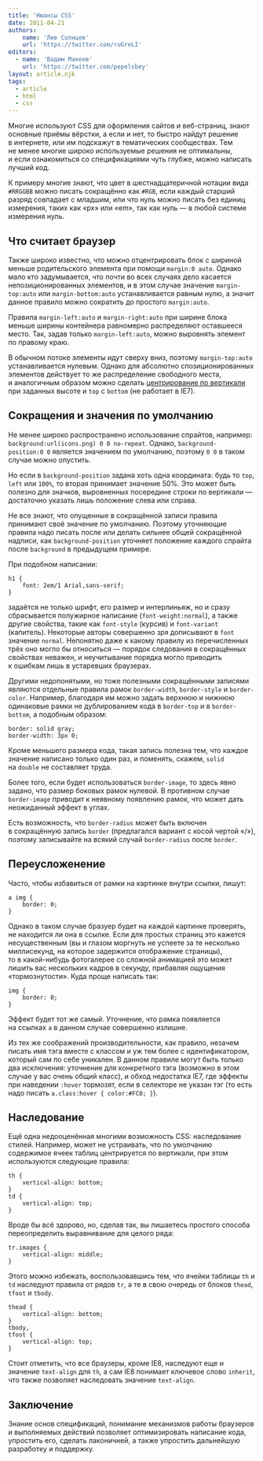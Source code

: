 ```yaml
---
title: 'Нюансы CSS'
date: 2011-04-21
authors:
    name: 'Лев Солнцев'
    url: 'https://twitter.com/ruGreLI'
editors:
  - name: 'Вадим Макеев'
    url: 'https://twitter.com/pepelsbey'
layout: article.njk
tags:
  - article
  - html
  - css
---
```


Многие используют CSS для оформления сайтов и веб-страниц, знают основные приёмы вёрстки, а если и нет, то быстро найдут решение в интернете, или им подскажут в тематических сообществах. Тем не менее многие широко используемые решения не оптимальны, и если ознакомиться со спецификациями чуть глубже, можно написать лучший код.

К примеру многие знают, что цвет в шестнадцатеричной нотации вида `#RRGGBB` можно писать сокращённо как `#RGB`, если каждый старший разряд совпадает с младшим, или что нуль можно писать без единиц измерения, таких как «px» или «em», так как нуль — в любой системе измерения нуль.

## Что считает браузер

Также широко известно, что можно отцентрировать блок с шириной меньше родительского элемента при помощи `margin:0 auto`. Однако мало кто задумывается, что почти во всех случаях дело касается непозиционированных элементов, и в этом случае значение `margin-top:auto` или `margin-bottom:auto` устанавливается равным нулю, а значит данное правило можно сократить до простого `margin:auto`.

Правила `margin-left:auto` и `margin-right:auto` при ширине блока меньше ширины контейнера равномерно распределяют оставшееся место. Так, задав только `margin-left:auto`, можно выровнять элемент по правому краю.

В обычном потоке элементы идут сверху вниз, поэтому `margin-top:auto` устанавливается нулевым. Однако для абсолютно спозиционированных элементов действует то же распределение свободного места, и аналогичным образом можно сделать [центрирование по вертикали](http://test.csswg.org/suites/css2.1/20110111/html4/absolute-non-replaced-height-003.htm) при заданных высоте и `top` с `bottom` (не работает в IE7).

## Сокращения и значения по умолчанию

Не менее широко распространено использование спрайтов, например: `background:url(icons.png) 0 0 no-repeat`. Однако, `background-position:0 0` является значением по умолчанию, поэтому `0 0` в таком случае можно опустить.

Но если в `background-position` задана хоть одна координата: будь то `top`, `left` или `100%`, то вторая принимает значение 50%. Это может быть полезно для значков, выровненных посередине строки по вертикали — достаточно указать лишь положение слева или справа.

Не все знают, что опущенные в сокращённой записи правила принимают своё значение по умолчанию. Поэтому уточняющие правила надо писать после или делать сильнее общей сокращённой надписи, как `background-position` уточняет положение каждого спрайта после `background` в предыдущем примере.

При подобном написании:

    h1 {
        font: 2em/1 Arial,sans-serif;
    }

задаётся не только шрифт, его размер и интерлиньяж, но и сразу сбрасывается полужирное написание (`font-weight:normal`), а также другие свойства, такие как `font-style` (курсив) и `font-variant` (капитель). Некоторые авторы совершенно зря дописывают в `font` значение `normal`. Непонятно даже к какому правилу из перечисленных трёх оно могло бы относиться — порядок следования в сокращённых свойствах неважен, и неучитывание порядка могло приводить к ошибкам лишь в устаревших браузерах.

Другими недопонятыми, но тоже полезными сокращёнными записями являются отдельные правила рамок `border-width`, `border-style` и `border-color`. Например, благодаря им можно задать верхнюю и нижнюю одинаковые рамки не дублированием кода в `border-top` и в `border-bottom`, а подобным образом:

    border: solid gray;
    border-width: 3px 0;

Кроме меньшего размера кода, такая запись полезна тем, что каждое значение написано только один раз, и поменять, скажем, `solid` на `double` не составляет труда.

Более того, если будет использоваться `border-image`, то здесь явно задано, что размер боковых рамок нулевой. В противном случае `border-image` приводит к неявному появлению рамок, что может дать неожиданный эффект в углах.

Есть возможность, что `border-radius` может быть включен в сокращённую запись `border` (предлагался вариант с косой чертой «/»), поэтому записывайте на всякий случай `border-radius` после `border`.

## Переусложенение

Часто, чтобы избавиться от рамки на картинке внутри ссылки, пишут:

    a img {
        border: 0;
    }

Однако в таком случае бразуер будет на каждой картинке проверять, не находится ли она в ссылке. Если для простых страниц это кажется несущественным (вы и глазом моргнуть не успеете за те несколько миллисекунд, на которое задержится отображение страницы), то в какой-нибудь фотогалерее со сложной анимацией это может лишить вас нескольких кадров в секунду, прибавляя ощущения «тормознутости». Куда проще написать так:

    img {
        border: 0;
    }

Эффект будет тот же самый. Уточнение, что рамка появляется на ссылках `a` в данном случае совершенно излишне.

Из тех же соображений производительности, как правило, незачем писать имя тэга вместе с классом и уж тем более с идентификатором, который сам по себе уникален. В данном правиле могут быть только два исключения: уточнение для конкретного тэга (возможно в этом случае у вас очень общий класс), и обход недостатка IE7, где эффекты при наведении `:hover` тормозят, если в селекторе не указан тэг (то есть надо писать `a.class:hover { color:#FC0; }`).

## Наследование

Ещё одна недооценённая многими возможность CSS: наследование стилей. Например, может не устраивать, что по умолчанию содержимое ячеек таблиц центрируется по вертикали, при этом используются следующие правила:

    th {
        vertical-align: bottom;
    }
    td {
        vertical-align: top;
    }

Вроде бы всё здорово, но, сделав так, вы лишаетесь простого способа переопределить выравнивание для целого ряда:

    tr.images {
        vertical-align: middle;
    }

Этого можно избежать, воспользовавшись тем, что ячейки таблицы `th` и `td` наследуют правила от рядов `tr`, а те в свою очередь от блоков `thead`, `tfoot` и `tbody`.

    thead {
        vertical-align: bottom;
    }
    tbody,
    tfoot {
        vertical-align: top;
    }

Стоит отметить, что все браузеры, кроме IE8, наследуют еще и значение `text-align` для `th`, а сам IE8 понимает ключевое слово `inherit`, что также позволяет наследовать значение `text-align`.

## Заключение

Знание основ спецификаций, понимание механизмов работы браузеров и выполняемых действий позволяет оптимизировать написание кода, упростить его, сделать лаконичней, а также упростить дальнейшую разработку и поддержку.
